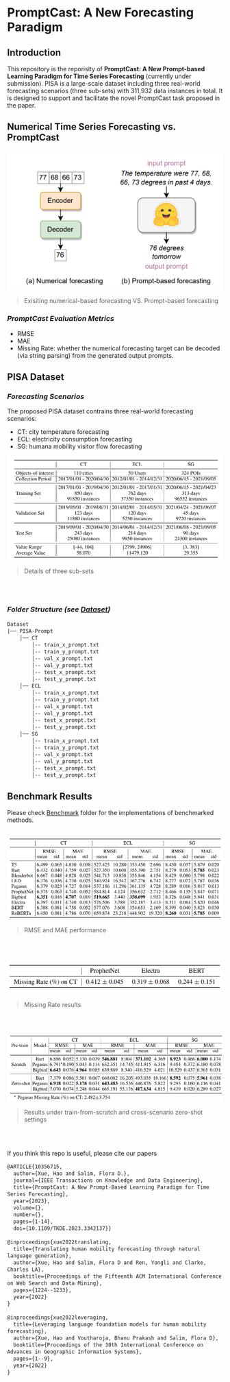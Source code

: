 # PromptCast: A New Forecasting Paradigm

## Introduction
This repository is the reporisity of **PromptCast: A New Prompt-based Learning Paradigm for Time Series Forecasting** (currently under submission). PISA is a large-scale dataset including three real-world forecasting scenarios (three sub-sets) with 311,932 data instances in total. It is designed to support and facilitate the novel PromptCast task proposed in the paper. 


## Numerical Time Series Forecasting vs. PromptCast
![](resources/concept.png)

> Exisiting numerical-based forecasting VS. Prompt-based forecasting

### ***PromptCast Evaluation Metrics***
- RMSE
- MAE
- Missing Rate: whether the numerical forecasting target can be decoded (via string parsing) from the generated output prompts.


## PISA Dataset
### ***Forecasting Scenarios***
The proposed PISA dataset contrains three real-world forecasting scenarios:
- CT: city temperature forecasting
- ECL: electricity consumption forecasting
- SG: humana mobility visitor flow forecasting

![](resources/statistics.png)

> Details of three sub-sets
> 
<br></br>

### ***Folder Structure (see [Dataset](Dataset/README.md))***
```text
Dataset
|── PISA-Prompt
    │── CT
        │-- train_x_prompt.txt
        │-- train_y_prompt.txt
        │-- val_x_prompt.txt
        │-- val_y_prompt.txt
        │-- test_x_prompt.txt
        │-- test_y_prompt.txt
    │── ECL
        │-- train_x_prompt.txt
        │-- train_y_prompt.txt
        │-- val_x_prompt.txt
        │-- val_y_prompt.txt
        │-- test_x_prompt.txt
        │-- test_y_prompt.txt  
    │── SG
        │-- train_x_prompt.txt
        │-- train_y_prompt.txt
        │-- val_x_prompt.txt
        │-- val_y_prompt.txt
        │-- test_x_prompt.txt
        │-- test_y_prompt.txt   
```

## Benchmark Results
Please check [Benchmark](Benchmark/README.md) folder for the implementations of benchmarked methods.
<br></br>

![](resources/result_1.png)

> RMSE and MAE performance
> 
<br></br>

![](resources/result_2.png)

> Missing Rate results
> 
<br></br>

![](resources/result_3.png)

> Results under train-from-scratch and cross-scenario zero-shot settings
> 
<br></br>

If you think this repo is useful, please cite our papers


```
@ARTICLE{10356715,
  author={Xue, Hao and Salim, Flora D.},
  journal={IEEE Transactions on Knowledge and Data Engineering}, 
  title={PromptCast: A New Prompt-Based Learning Paradigm for Time Series Forecasting}, 
  year={2023},
  volume={},
  number={},
  pages={1-14},
  doi={10.1109/TKDE.2023.3342137}}

@inproceedings{xue2022translating, 
  title={Translating human mobility forecasting through natural language generation}, 
  author={Xue, Hao and Salim, Flora D and Ren, Yongli and Clarke, Charles LA}, 
  booktitle={Proceedings of the Fifteenth ACM International Conference on Web Search and Data Mining}, 
  pages={1224--1233}, 
  year={2022} 
} 

@inproceedings{xue2022leveraging, 
  title={Leveraging language foundation models for human mobility forecasting}, 
  author={Xue, Hao and Voutharoja, Bhanu Prakash and Salim, Flora D}, 
  booktitle={Proceedings of the 30th International Conference on Advances in Geographic Information Systems}, 
  pages={1--9}, 
  year={2022} 
} 
```
